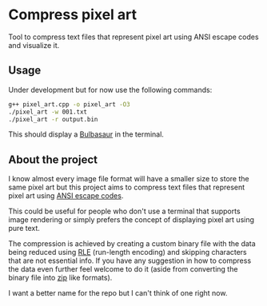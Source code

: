 # Compress pixel art 

Tool to compress text files that represent pixel art using ANSI escape codes and visualize it.

## Usage

Under development but for now use the following commands:

```sh
g++ pixel_art.cpp -o pixel_art -O3
./pixel_art -w 001.txt
./pixel_art -r output.bin
```

This should display a [Bulbasaur](https://github.com/shinya/pokemon-terminal-art/blob/main/fullcolor/bw/001.txt) in the terminal.

## About the project

I know almost every image file format will have a smaller size to store the same pixel art but this project aims to compress text files that represent pixel art using [ANSI escape codes](https://en.wikipedia.org/wiki/ANSI_escape_code).

This could be useful for people who don't use a terminal that supports image rendering or simply prefers the concept of displaying pixel art using pure text.

The compression is achieved by creating a custom binary file with the data being reduced using [RLE](https://en.wikipedia.org/wiki/Run-length_encoding) (run-length encoding) and skipping characters that are not essential info. If you have any suggestion in how to compress the data even further feel welcome to do it (aside from converting the binary file into [zip](https://en.wikipedia.org/wiki/ZIP_(file_format)) like formats).

I want a better name for the repo but I can't think of one right now.
